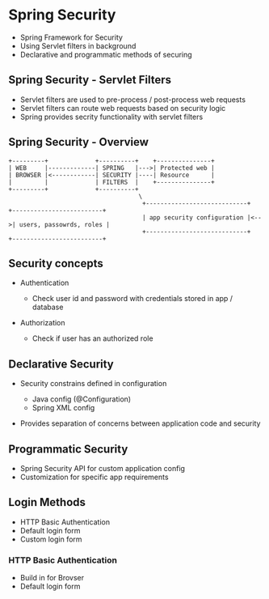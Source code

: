 # Spring Security

- Spring Framework for Security
- Using Servlet filters in background
- Declarative and programmatic methods of securing

## Spring Security - Servlet Filters
- Servlet filters are used to pre-process / post-process web requests
- Servlet filters can route web requests based on security logic
- Spring provides secrity functionality with servlet filters

## Spring Security - Overview

    +---------+             +----------+    +---------------+
    | WEB     |-------------| SPRING   |--->| Protected web |
    | BROWSER |<------------| SECURITY |----| Resource      |
    |         |             | FILTERS  |    +---------------+
    +---------+             +----------+
                                        \
                                         +----------------------------+    +-------------------------+
                                         | app security configuration |<-->| users, passowrds, roles |
                                         +----------------------------+    +-------------------------+

## Security concepts
- Authentication
    - Check user id and password with credentials stored in app / database

- Authorization
    - Check if user has an authorized role

## Declarative Security
- Security constrains defined in configuration
    - Java config (@Configuration)
    - Spring XML config

- Provides separation of concerns between application code and security

## Programmatic Security
- Spring Security API for custom application config
- Customization for specific app requirements

## Login Methods
- HTTP Basic Authentication
- Default login form
- Custom login form

### HTTP Basic Authentication
- Build in for Brovser
- Default login form














